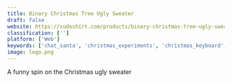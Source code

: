 ```yaml
---
title: Binary Christmas Tree Ugly Sweater
draft: false 
website: https://sudoshirt.com/products/binary-christmas-tree-ugly-sweater
classification: ['']
platform: ['Web']
keywords: ['chat_santa', 'christmas_experiments', 'christmas_keyboard', 'hello_santa', 'outlane_freebies', 'product_hunt_ugly_holiday_sweater', 'santa_ships_coal']
image: logo.png
---
```

A funny spin on the Christmas ugly sweater